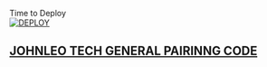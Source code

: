 Time to Deploy
    <br>
<a href='https://dashboard.heroku.com/new?template=https://github.com/ibrahimaitech/Topu-pairing-code'
target="_blank"><img alt='DEPLOY' src='https://img.shields.io/badge/-DEPLOY-black?style=for-the-badge&logo=heroku&logoColor=white'/>



## JOHNLEO TECH GENERAL PAIRINNG CODE

   
